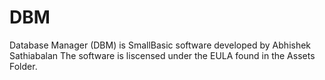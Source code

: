 # DBM
Database Manager (DBM) is SmallBasic software developed by Abhishek Sathiabalan 
The software is liscensed under the EULA found in the Assets Folder. 